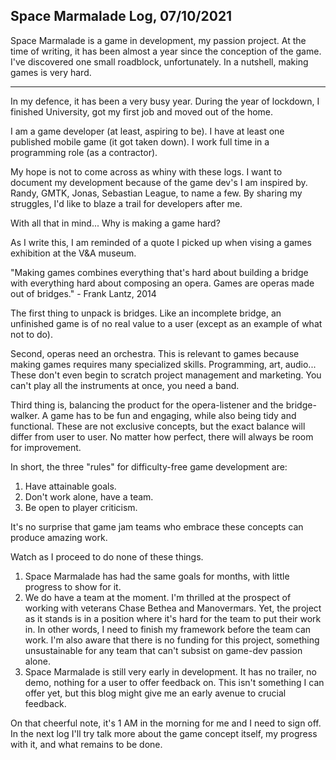 ## Space Marmalade Log, 07/10/2021

Space Marmalade is a game in development, my passion project. At the time of writing, it has been almost a year since the conception of the game. I've discovered one small roadblock,  unfortunately. In a nutshell, making games is very hard.

---

In my defence, it has been a very busy year. During the year of lockdown, I finished University, got my first job and moved out of the home. 

I am a game developer (at least, aspiring to be). I have at least one published mobile game (it got taken down). I work full time in a programming role (as a contractor).

My hope is not to come across as whiny with these logs. I want to document my development because of the game dev's I am inspired by. Randy, GMTK, Jonas, Sebastian League, to name a few. By sharing my struggles, I'd like to blaze a trail for developers after me.

With all that in mind... Why is making a game hard?

As I write this, I am reminded of a quote I picked up when vising a games exhibition at the  V&A museum.

"Making games combines everything that's hard about building a bridge with everything hard about composing an opera. Games are operas made out of bridges." - Frank Lantz, 2014

The first thing to unpack is bridges. Like an incomplete bridge, an unfinished game is of no real value to a user (except as an example of what not to do).

Second, operas need an orchestra. This is relevant to games because making games requires many specialized skills. Programming, art, audio... These don't even begin to scratch project management and marketing. You can't play all the instruments at once, you need a band.

Third thing is, balancing the product for the opera-listener and the bridge-walker. A game has to be fun and engaging, while also being tidy and functional. These are not exclusive concepts, but the exact balance will differ from user to user. No matter how perfect, there will always be room for improvement. 

In short, the three "rules" for difficulty-free game development are:
1. Have attainable goals. 
2. Don't work alone, have a team.
3. Be open to player criticism.

It's no surprise that game jam teams who embrace these concepts can produce amazing work.

Watch as I proceed to do none of these things.

1. Space Marmalade has had the same goals for months, with little progress to show for it.
2. We do have a team at the moment. I'm thrilled at the prospect of working with veterans Chase Bethea and Manovermars. Yet, the project as it stands is in a position where it's hard for the team to put their work in. In other words, I need to finish my framework before the team can work. I'm also aware that there is no funding for this project, something unsustainable for any team that can't subsist on game-dev passion alone.
3. Space Marmalade is still very early in development. It has no trailer, no demo, nothing for a user to offer feedback on. This isn't something I can offer yet, but this blog might give me an early avenue to crucial feedback.

On that cheerful note, it's 1 AM in the morning for me and I need to sign off. In the next log I'll try talk more about the game concept itself, my progress with it, and what remains to be done.
